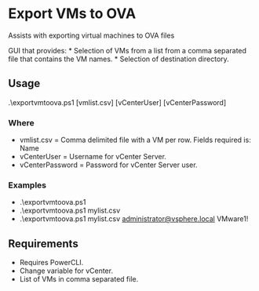 # Export VMs to OVA

Assists with exporting virtual machines to OVA files

GUI that provides:
	* Selection of VMs from a list from a comma separated file that contains the VM names.
	* Selection of destination directory.

## Usage
.\exportvmtoova.ps1 [vmlist.csv] [vCenterUser] [vCenterPassword]

### Where
* vmlist.csv       = Comma delimited file with a VM per row. Fields required is: Name
* vCenterUser      = Username for vCenter Server.
* vCenterPassword  = Password for vCenter Server user.

### Examples
* .\exportvmtoova.ps1
* .\exportvmtoova.ps1 mylist.csv
* .\exportvmtoova.ps1 mylist.csv administrator@vsphere.local VMware1!

## Requirements
* Requires PowerCLI.
* Change variable for vCenter.
* List of VMs in comma separated file.